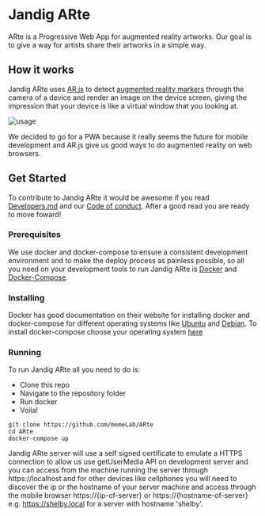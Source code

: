 # Jandig ARte
ARte is a Progressive Web App for augmented reality artworks. Our goal is to give a way for artists share their artworks in a simple way.

## How it works
Jandig ARte uses [AR.js](https://github.com/jeromeetienne/AR.js) to detect [augmented reality markers](https://www.kudan.eu/kudan-news/augmented-reality-fundamentals-markers/) through the camera of a device and render an image on the device screen, giving the impression that your device is like a virtual window that you looking at.

![usage](https://user-images.githubusercontent.com/12930004/46251341-770de200-c426-11e8-9671-d870d1b9bd5d.jpg)

We decided to go for a PWA because it really seems the future for mobile development and AR.js give us good ways to do augmented reality on web browsers.

## Get Started
To contribute to Jandig ARte it would be awesome if you read [Developers.md](https://github.com/memeLab/ARte/blob/master/Developers.md) and our [Code of conduct](https://github.com/memeLab/ARte/blob/master/CODE_OF_CONDUCT.md). After a good read you are ready to move foward!

### Prerequisites
We use docker and docker-compose to ensure a consistent development environment and to make the deploy process as painless possible, so all you need on your development tools to run Jandig ARte is [Docker](https://www.docker.com/) and [Docker-Compose](https://docs.docker.com/compose/overview/).

### Installing
Docker has good documentation on their website for installing docker and docker-compose for different operating systems like [Ubuntu](https://docs.docker.com/install/linux/docker-ce/ubuntu/) and [Debian](https://docs.docker.com/install/linux/docker-ce/debian/). To install docker-compose choose your operating system [here](https://docs.docker.com/compose/install/)

### Running
To run Jandig ARte all you need to do is:
- Clone this repo
- Navigate to the repository folder
- Run docker
- Voila!

```
git clone https://github.com/memeLab/ARte
cd ARte
docker-compose up
```
Jandig ARte server will use a self signed certificate to emulate a HTTPS connection to allow us use getUserMedia API on development server and you can access from the machine running the server through https://localhost and for other devices like cellphones you will need to discover the ip or the hostname of your server machine and access through the mobile browser https://{ip-of-server} or https://{hostname-of-server} e.g. https://shelby.local for a server with hostname 'shelby'.
